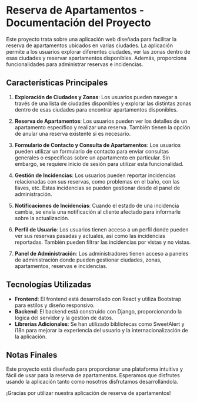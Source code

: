 # Reserva de Apartamentos - Documentación del Proyecto

Este proyecto trata sobre una aplicación web diseñada para facilitar la reserva de apartamentos ubicados en varias ciudades. La aplicación permite a los usuarios explorar diferentes ciudades, ver las zonas dentro de esas ciudades y reservar apartamentos disponibles. Además, proporciona funcionalidades para administrar reservas e incidencias.

## Características Principales

1. **Exploración de Ciudades y Zonas**: Los usuarios pueden navegar a través de una lista de ciudades disponibles y explorar las distintas zonas dentro de esas ciudades para encontrar apartamentos disponibles.

2. **Reserva de Apartamentos**: Los usuarios pueden ver los detalles de un apartamento específico y realizar una reserva. También tienen la opción de anular una reserva existente si es necesario.

3. **Formulario de Contacto y Consulta de Apartamentos**: Los usuarios pueden utilizar un formulario de contacto para enviar consultas generales o específicas sobre un apartamento en particular. Sin embargo, se requiere inicio de sesión para utilizar esta funcionalidad.

4. **Gestión de Incidencias**: Los usuarios pueden reportar incidencias relacionadas con sus reservas, como problemas en el baño, con las llaves, etc. Estas incidencias se pueden gestionar desde el panel de administración.

5. **Notificaciones de Incidencias**: Cuando el estado de una incidencia cambia, se envía una notificación al cliente afectado para informarle sobre la actualización.

6. **Perfil de Usuario**: Los usuarios tienen acceso a un perfil donde pueden ver sus reservas pasadas y actuales, así como las incidencias reportadas. También pueden filtrar las incidencias por vistas y no vistas.

7. **Panel de Administración**: Los administradores tienen acceso a paneles de administración donde pueden gestionar ciudades, zonas, apartamentos, reservas e incidencias.

## Tecnologías Utilizadas

- **Frontend**: El frontend está desarrollado con React y utiliza Bootstrap para estilos y diseño responsivo.
- **Backend**: El backend está construido con Django, proporcionando la lógica del servidor y la gestión de datos.
- **Librerías Adicionales**: Se han utilizado bibliotecas como SweetAlert y i18n para mejorar la experiencia del usuario y la internacionalización de la aplicación.

## Notas Finales

Este proyecto está diseñado para proporcionar una plataforma intuitiva y fácil de usar para la reserva de apartamentos. Esperamos que disfrutes usando la aplicación tanto como nosotros disfrutamos desarrollándola.

¡Gracias por utilizar nuestra aplicación de reserva de apartamentos!
